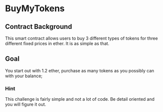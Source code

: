 # BuyMyTokens

## Contract Background
This smart contract allows users to buy 3 different types of tokens for three different fixed prices in ether. It is as simple as that.

## Goal
You start out with 1.2 ether, purchase as many tokens as you possibly can with your balance;

### Hint
This challenge is fairly simple and not a lot of code. Be detail oriented and you will figure it out.
